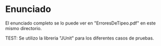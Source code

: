 # Enunciado

El enunciado completo se lo puede ver en "ErroresDeTipeo.pdf" en este mismo directorio.

TEST: Se utilizo la libreria "JUnit" para los diferentes casos de pruebas.

